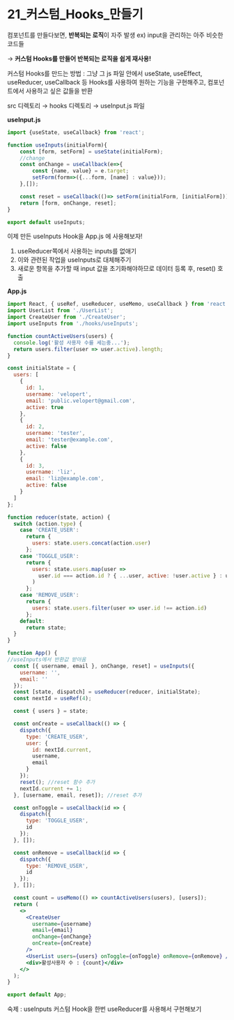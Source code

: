 # 21_커스텀_Hooks_만들기

컴포넌트를 만들다보면, **반복되는 로직**이 자주 발생 ex) input을 관리하는 아주 비슷한 코드들

→ **커스텀 Hooks를 만들어 반복되는 로직을 쉽게 재사용!**

커스텀 Hooks를 만드는 방법 : 그냥 그 js 파일 안에서 useState, useEffect, useReducer, useCallback 등 Hooks를 사용하여 원하는 기능을 구현해주고, 컴포넌트에서 사용하고 싶은 값들을 반환

src 디렉토리 → hooks 디렉토리 → useInput.js 파일

**useInput.js**

```jsx
import {useState, useCallback} from 'react';

function useInputs(initialForm){
    const [form, setForm] = useState(initialForm);
    //change
    const onChange = useCallback(e=>{
        const {name, value} = e.target;
        setForm(form=>({...form, [name] : value}));
    },[]);

    const reset = useCallback(()=> setForm(initialForm, [initialForm]));
    return [form, onChange, reset];
}

export default useInputs;
```

이제 만든 useInputs Hook을 App.js 에 사용해보자!

1. useReducer쪽에서 사용하는 inputs를 없애기
2. 이와 관련된 작업을 useInputs로 대체해주기
3. 새로운 항목을 추가할 때 input 값을 초기화해야하므로 데이터 등록 후, reset() 호출

**App.js**

```jsx
import React, { useRef, useReducer, useMemo, useCallback } from 'react';
import UserList from './UserList';
import CreateUser from './CreateUser';
import useInputs from './hooks/useInputs';

function countActiveUsers(users) {
  console.log('활성 사용자 수를 세는중...');
  return users.filter(user => user.active).length;
}

const initialState = {
  users: [
    {
      id: 1,
      username: 'velopert',
      email: 'public.velopert@gmail.com',
      active: true
    },
    {
      id: 2,
      username: 'tester',
      email: 'tester@example.com',
      active: false
    },
    {
      id: 3,
      username: 'liz',
      email: 'liz@example.com',
      active: false
    }
  ]
};

function reducer(state, action) {
  switch (action.type) {
    case 'CREATE_USER':
      return {
        users: state.users.concat(action.user)
      };
    case 'TOGGLE_USER':
      return {
        users: state.users.map(user =>
          user.id === action.id ? { ...user, active: !user.active } : user
        )
      };
    case 'REMOVE_USER':
      return {
        users: state.users.filter(user => user.id !== action.id)
      };
    default:
      return state;
  }
}

function App() {
//useInputs에서 반환값 받아옴
  const [{ username, email }, onChange, reset] = useInputs({
    username: '',
    email: ''
  });
  const [state, dispatch] = useReducer(reducer, initialState);
  const nextId = useRef(4);

  const { users } = state;

  const onCreate = useCallback(() => {
    dispatch({
      type: 'CREATE_USER',
      user: {
        id: nextId.current,
        username,
        email
      }
    });
    reset(); //reset 함수 추가
    nextId.current += 1;
  }, [username, email, reset]); //reset 추가

  const onToggle = useCallback(id => {
    dispatch({
      type: 'TOGGLE_USER',
      id
    });
  }, []);

  const onRemove = useCallback(id => {
    dispatch({
      type: 'REMOVE_USER',
      id
    });
  }, []);

  const count = useMemo(() => countActiveUsers(users), [users]);
  return (
    <>
      <CreateUser
        username={username}
        email={email}
        onChange={onChange}
        onCreate={onCreate}
      />
      <UserList users={users} onToggle={onToggle} onRemove={onRemove} />
      <div>활성사용자 수 : {count}</div>
    </>
  );
}

export default App;
```

숙제 : useInputs 커스텀 Hook을 한번 useReducer를 사용해서 구현해보기